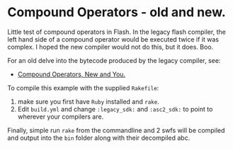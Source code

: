 # Compound Operators - old and new.

Little test of compound operators in Flash. In the legacy flash compiler, the left hand side of a compound operator would be executed twice if it was complex. I hoped the new compiler would not do this, but it does. Boo.

For an old delve into the bytecode produced by the legacy compiler, see:

- [Compound Operators, New and You.](http://noiseandheat.com/blog/2010/02/compound-operators-new-and-you/)

To compile this example with the supplied `Rakefile`:

1. make sure you first have `Ruby` installed and `rake`.
1. Edit `build.yml` and change `:legacy_sdk:` and `:asc2_sdk:` to point to wherever your compilers are.

Finally, simple run `rake` from the commandline and 2 swfs will be compiled and output into the `bin` folder along with their decompiled abc.
